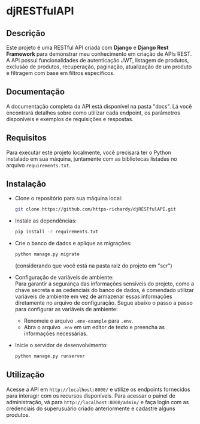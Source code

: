 # **djRESTfulAPI**

## **Descrição**
Este projeto é uma RESTful API criada com **Django** e **Django Rest Framework** para demonstrar meu conhecimento em criação de APIs REST. A API possui funcionalidades de autenticação JWT, listagem de produtos, exclusão de produtos, recuperação, paginação, atualização de um produto e filtragem com base em filtros específicos.

## **Documentação**
A documentação completa da API está disponível na pasta "docs". Lá você encontrará detalhes sobre como utilizar cada endpoint, os parâmetros disponíveis e exemplos de requisições e respostas.

## **Requisitos**
Para executar este projeto localmente, você precisará ter o Python instalado em sua máquina, juntamente com as bibliotecas listadas no arquivo `requirements.txt`.

## **Instalação**
* Clone o repositório para sua máquina local:
    ```bash
    git clone https://github.com/https-richardy/djRESTfulAPI.git
    ```
* Instale as dependências:
    ```bash
    pip install -r requirements.txt
    ```

* Crie o banco de dados e aplique as migrações:
    ```bash
    python manage.py migrate
    ```
    (considerando que você está na pasta raiz do projeto em "scr")

* Configuração de variáveis de ambiente:  
    Para garantir a segurança das informações sensíveis do projeto, como a chave secreta e as cedenciais do banco de dados, é comendado utilizar variáveis de ambiente em vez de armazenar essas informações diretamente no arquivo de configuração. Segue abaixo o passo a passo para configurar as variáveis de ambiente:  
    * Renomeie o arquivo `.env-example` para `.env`.
    * Abra o arquivo `.env` em um editor de texto e preencha as informações necessárias.

* Inicie o servidor de desenvolvimento:
    ```bash
    python manage.py runserver
    ```
## **Utilização**
Acesse a API em `http://localhost:8000/` e utilize os endpoints fornecidos para interagir com os recursos disponíveis. Para acessar o painel de administração, vá para `http://localhost:8000/admin/` e faça login com as credenciais do superusuário criado anteriormente e cadastre alguns produtos.